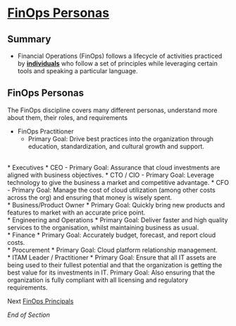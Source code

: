 # [FinOps Personas](https://www.finops.org/framework/personas/)

## Summary
* Financial Operations (FinOps) follows a lifecycle of activities practiced by [**individuals**](https://www.mindmeister.com/2757652925/03-finops-teams-motivation) who follow a set of principles while leveraging certain tools and speaking a particular language.

## FinOps Personas
The FinOps discipline covers many different personas, understand more about them, their roles, and requirements
<br>
* FinOps Practitioner
    * Primary Goal: Drive best practices into the organization through education, standardization, and cultural growth and support.
<br>
* Executives
    * CEO - Primary Goal: Assurance that cloud investments are aligned with business objectives.
    * CTO / CIO - Primary Goal: Leverage technology to give the business a market and competitive advantage.
    * CFO - Primary Goal: Manage the cost of cloud utilization (among other costs across the org) and ensuring that money is wisely spent.
<br>
* Business/Product Owner
    * Primary Goal: Quickly bring new products and features to market with an accurate price point.
<br>
* Engineering and Operations
    * Primary Goal: Deliver faster and high quality services to the organisation, whilst maintaining business as usual.
<br>
* Finance
    * Primary Goal: Accurately budget, forecast, and report cloud costs.
<br>
* Procurement
    * Primary Goal: Cloud platform relationship management.
<br>
* ITAM Leader / Practitioner
    * Primary Goal: Ensure that all IT assets are being used to their fullest potential and that the organization is getting the best value for its investments in IT. 
    Primary Goal: Also ensuring that the organization is fully compliant with all licensing and regulatory requirements. 
<br>

Next [FinOps Principals](https://github.com/jamesbuckett/finops-certified-practitioner/blob/main/04-finops-principals.md)
<br>

*End of Section*